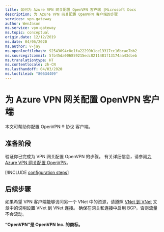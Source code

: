 ```yaml
---
title: 如何为 Azure VPN 网关配置 OpenVPN 客户端 |Microsoft Docs
description: 为 Azure VPN 网关配置 OpenVPN 客户端的步骤
services: vpn-gateway
author: WenJason
ms.service: vpn-gateway
ms.topic: conceptual
origin.date: 12/12/2019
ms.date: 04/06/2020
ms.author: v-jay
ms.openlocfilehash: 92543094c8e1fa22299b1ce13317cc16bcae7bb2
ms.sourcegitcommit: 5fb45da006859215edc8211481f13174aa43dbeb
ms.translationtype: HT
ms.contentlocale: zh-CN
ms.lasthandoff: 04/03/2020
ms.locfileid: "80634409"
---
```

# <a name="configure-openvpn-clients-for-azure-vpn-gateway"></a>为 Azure VPN 网关配置 OpenVPN 客户端

本文可帮助你配置 OpenVPN &reg; 协议  客户端。

## <a name="before-you-begin"></a>准备阶段

验证你已完成为 VPN 网关配置 OpenVPN 的步骤。 有关详细信息，请参阅[为 Azure VPN 网关配置 OpenVPN](vpn-gateway-howto-openvpn.md)。

[!INCLUDE [configuration steps](../../includes/vpn-gateway-vwan-config-openvpn-clients.md)]

## <a name="next-steps"></a>后续步骤

如果希望 VPN 客户端能够访问另一个 VNet 中的资源，请遵照 [VNet 到 VNet](vpn-gateway-howto-vnet-vnet-resource-manager-portal.md) 文章中的说明设置 VNet 到 VNet 连接。 确保在网关和连接中启用 BGP，否则流量不会流动。

**“OpenVPN”是 OpenVPN Inc. 的商标。**

